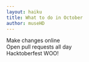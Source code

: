 ```yaml
---
layout: haiku
title: What to do in October
author: museHD
---
```

Make changes online <br>
Open pull requests all day <br>
Hacktoberfest WOO! <br>